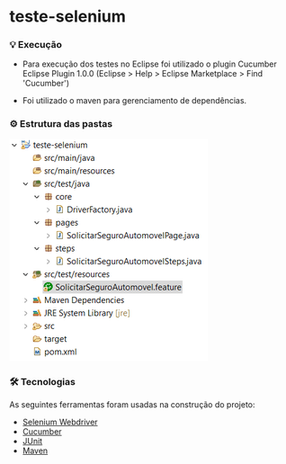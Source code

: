# teste-selenium

### 💡 Execução

- Para execução dos testes no Eclipse foi utilizado o plugin Cucumber Eclipse Plugin 1.0.0
  (Eclipse > Help > Eclipse Marketplace > Find 'Cucumber')

- Foi utilizado o maven para gerenciamento de dependências. 

### ⚙️ Estrutura das pastas

![estrutura](/util/estrutura.png)

### 🛠 Tecnologias

As seguintes ferramentas foram usadas na construção do projeto:

- [Selenium Webdriver](https://www.selenium.dev/documentation/webdriver/)
- [Cucumber](https://cucumber.io/)
- [JUnit](https://junit.org/junit5/)
- [Maven](https://maven.apache.org/)


